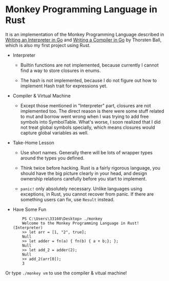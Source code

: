# Monkey Programming Language in Rust

It is an implementation of the Monkey Programming Language described in [Writing an Interpreter in Go](https://interpreterbook.com/) and [Writing a Compiler in Go](https://compilerbook.com/) by Thorsten Ball, which is also my first project using Rust.

- Interpreter

    - Builtin functions are not implemented, because currently I cannot find a way to store closures in enums.

    - The hash is not implemented, because I do not figure out how to implement Hash trait for expressions yet.

- Compiler & Virtual Machine

    - Except those mentioned in "Interpreter" part, closures are not implemented too. The direct reason is there were some stuff related to mut and borrow went wrong when I was trying to add free symbols into SymbolTable. What's worse, I soon realized that I did not treat global symbols specially, which means closures would capture global variables as well.

- Take-Home Lesson

    - Use short names. Generally there will be lots of wrapper types around the types you defined.

    - Think twice before hacking. Rust is a fairly rigorous language, you should have the big picture clearly in your head, and design ownership relations carefully before you start to implement.

    - `panic!` only absolutely necessary. Unlike languages using exceptions, in Rust, you cannot recover from panic. If there are something users can fix, use `Result` instead.

- Have Some Fun

    ```
        PS C:\Users\33160\Desktop> ./monkey
        Welcome to the Monkey Programming Language in Rust! (Interpreter)
        >> let arr = [1, "2", true];
        Null
        >> let adder = fn(a) { fn(b) { a + b;}; };
        Null
        >> let add_2 = adder(2);
        Null
        >> add_2(arr[0]);
        3

    ```

Or type `./monkey vm` to use the compiler & vitual machine!